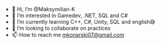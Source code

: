 - 👋 Hi, I’m @Maksymilian-K
- 👀 I’m interested in Gamedev, .NET, SQL and C#
- 🌱 I’m currently learning C++, C#, Unity, SQL and english😅
- 💞️ I’m looking to collaborate on practices
- 📫 How to reach me mkonarski07@gmail.com

<!---
Maksymilian-K/Maksymilian-K is a ✨ special ✨ repository because its `README.md` (this file) appears on your GitHub profile.
You can click the Preview link to take a look at your changes.
--->
